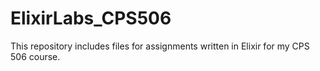# ElixirLabs_CPS506
This repository includes files for assignments written in Elixir for my CPS 506 course.
